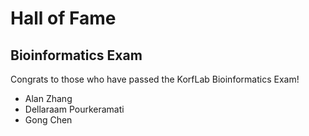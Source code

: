 Hall of Fame
============

## Bioinformatics Exam ##

Congrats to those who have passed the KorfLab Bioinformatics Exam!

+ Alan Zhang
+ Dellaraam Pourkeramati
+ Gong Chen

